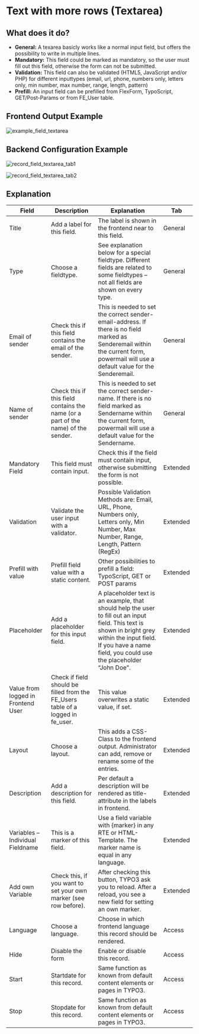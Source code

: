 # Text with more rows (Textarea)

## What does it do?

- **General:** A texarea basicly works like a normal input field, but offers the possibility to write in multiple lines.
- **Mandatory:** This field could be marked as mandatory, so the user must fill out this field, otherwise the form can not be submitted.
- **Validation:** This field can also be validated (HTML5, JavaScript and/or PHP) for different inputtypes (email, url, phone, numbers only, letters only, min number, max number, range, length, pattern)
- **Prefill:** An input field can be prefilled from FlexForm, TypoScript, GET/Post-Params or from FE_User table.

## Frontend Output Example

![example_field_textarea](../Images/example_field_textarea.png)

## Backend Configuration Example

![record_field_textarea_tab1](../Images/record_field_textarea_tab1.png)

![record_field_textarea_tab2](../Images/record_field_textarea_tab2.png)

## Explanation

| Field                              | Description                                                                       | Explanation                                                                                                                                                                                                              | Tab      |
|------------------------------------|-----------------------------------------------------------------------------------|--------------------------------------------------------------------------------------------------------------------------------------------------------------------------------------------------------------------------|----------|
| Title                              | Add a label for this field.                                                       | The label is shown in the frontend near to this field.                                                                                                                                                                   | General  |
| Type                               | Choose a fieldtype.                                                               | See explanation below for a special fieldtype. Different fields are  related to some fieldtypes – not all fields are shown on every type.                                                                                | General  |
| Email of sender                    | Check this if this field contains the email of the sender.                        | This is needed to set the correct sender-email-address. If there is no  field marked as Senderemail within the current form, powermail will use a  default value for the Senderemail.                                    | General  |
| Name of sender                     | Check this if this field contains the name (or a part of the name) of the sender. | This is needed to set the correct sender-name. If there is no field  marked as Sendername within the current form, powermail will use a  default value for the Sendername.                                               | General  |
| Mandatory Field                    | This field must contain input.                                                    | Check this if the field must contain input, otherwise submitting the form is not possible.                                                                                                                               | Extended |
| Validation                         | Validate the user input with a validator.                                         | Possible Validation Methods are: Email, URL, Phone, Numbers only,  Letters only, Min Number, Max Number, Range, Length, Pattern (RegEx)                                                                                  | Extended |
| Prefill with value                 | Prefill field value with a static content.                                        | Other possibilities to prefill a field: TypoScript, GET or POST params                                                                                                                                                   | Extended |
| Placeholder                        | Add a placeholder for this input field.                                           | A placeholder text is an example, that should help the user to fill out  an input field. This text is shown in bright grey within the input  field. If you have a name field, you could use the placeholder “John  Doe". | Extended |
| Value from logged in Frontend User | Check if field should be filled from the FE_Users table of a logged in fe_user.   | This value overwrites a static value, if set.                                                                                                                                                                            | Extended |
| Layout                             | Choose a layout.                                                                  | This adds a CSS-Class to the frontend output. Administrator can add, remove or rename some of the entries.                                                                                                               | Extended |
| Description                        | Add a description for this field.                                                 | Per default a description will be rendered as title-attribute in the labels in frontend.                                                                                                                                 | Extended |
| Variables – Individual Fieldname   | This is a marker of this field.                                                   | Use a field variable with {marker} in any RTE or HTML-Template. The marker name is equal in any language.                                                                                                                | Extended |
| Add own Variable                   | Check this, if you want to set your own marker (see row before).                  | After checking this button, TYPO3 ask you to reload. After a reload, you see a new field for setting an own marker.                                                                                                      | Extended |
| Language                           | Choose a language.                                                                | Choose in which frontend language this record should be rendered.                                                                                                                                                        | Access   |
| Hide                               | Disable the form                                                                  | Enable or disable this record.                                                                                                                                                                                           | Access   |
| Start                              | Startdate for this record.                                                        | Same function as known from default content elements or pages in TYPO3.                                                                                                                                                  | Access   |
| Stop                               | Stopdate for this record.                                                         | Same function as known from default content elements or pages in TYPO3.                                                                                                                                                  | Access   |
